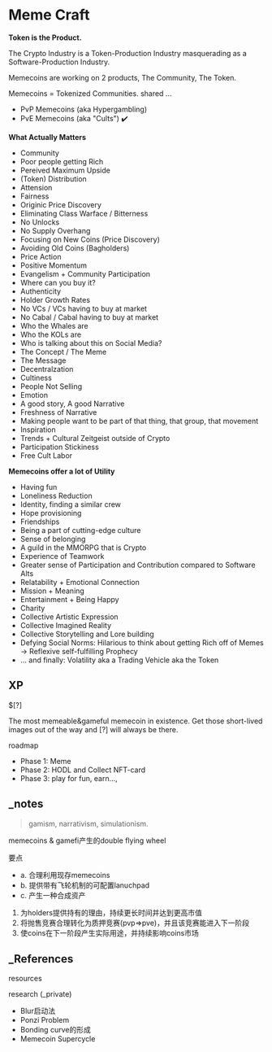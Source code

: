 # Meme Craft

**Token is the Product.**

The Crypto Industry is a Token-Production Industry masquerading as a Software-Production Industry.

Memecoins are working on 2 products, The Community, The Token.

Memecoins = Tokenized Communities. shared ...

- PvP Memecoins (aka Hypergambling)
- PvE Memecoins (aka "Cults")  :heavy_check_mark:

**What Actually Matters**
- Community
- Poor people getting Rich
- Pereived Maximum Upside
- (Token) Distribution
- Attension
- Fairness
- Originic Price Discovery
- Eliminating Class Warface / Bitterness
- No Unlocks
- No Supply Overhang
- Focusing on New Coins (Price Discovery)
- Avoiding Old Coins (Bagholders)
- Price Action
- Positive Momentum
- Evangelism + Community Participation
- Where can you buy it?
- Authenticity
- Holder Growth Rates
- No VCs / VCs having to buy at market
- No Cabal / Cabal having to buy at market
- Who the Whales are
- Who the KOLs are
- Who is talking about this on Social Media?
- The Concept / The Meme
- The Message
- Decentralzation
- Cultiness
- People Not Selling
- Emotion
- A good story, A good Narrative
- Freshness of Narrative
- Making people want to be part of that thing, that group, that movement
- Inspiration
- Trends + Cultural Zeitgeist outside of Crypto
- Participation Stickiness
- Free Cult Labor

**Memecoins offer a lot of Utility**
- Having fun
- Loneliness Reduction
- Identity, finding a similar crew
- Hope provisioning
- Friendships
- Being a part of cutting-edge culture
- Sense of belonging
- A guild in the MMORPG that is Crypto
- Experience of Teamwork
- Greater sense of Participation and Contribution compared to Software Alts
- Relatability + Emotional Connection
- Mission + Meaning
- Entertainment + Being Happy
- Charity
- Collective Artistic Expression
- Collective Imagined Reality
- Collective Storytelling and Lore building
- Defying Social Norms: Hilarious to think about getting Rich off of Memes -> Reflexive self-fulfilling Prophecy
- ... and finally: Volatility aka a Trading Vehicle aka the Token





## XP
$[?]

The most memeable&gameful memecoin in existence. Get those short-lived images out of the way and [?] will always be there.

roadmap
- Phase 1: Meme
- Phase 2: HODL and Collect NFT-card
- Phase 3: play for fun, earn..., 

## _notes

> gamism, narrativism, simulationism.

memecoins & gamefi产生的double flying wheel

要点
- a. 合理利用现存memecoins
- b. 提供带有飞轮机制的可配置lanuchpad
- c. 产生一种合成资产

1. 为holders提供持有的理由，持续更长时间并达到更高市值
2. 将抛售竞赛合理转化为质押竞赛(pvp=>pve)，并且该竞赛能进入下一阶段
3. 使coins在下一阶段产生实际用途，并持续影响coins市场


## _References
resources


research (_private)
- Blur启动法
- Ponzi Problem
- Bonding curve的形成
- Memecoin Supercycle